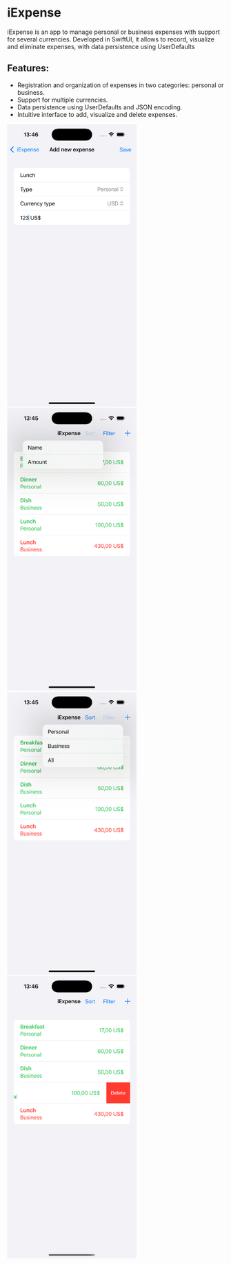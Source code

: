 # iExpense
iExpense is an app to manage personal or business expenses with support for several currencies. Developed in SwiftUI, it allows to record, visualize and eliminate expenses, with data persistence using UserDefaults

## Features:
- Registration and organization of expenses in two categories: personal or business.
- Support for multiple currencies.
- Data persistence using UserDefaults and JSON encoding.
- Intuitive interface to add, visualize and delete expenses.

 <img src="iExpense/Assets.xcassets/screen_4.imageset/screen_4.png" width="300" /> <img src="iExpense/Assets.xcassets/screen_1.imageset/screen_1.png" width="300" /> <img src="iExpense/Assets.xcassets/screen_3.imageset/screen_3.png" width="300" /> <img src="iExpense/Assets.xcassets/screen_5.imageset/screen_5.png" width="300" /> 
 
 


